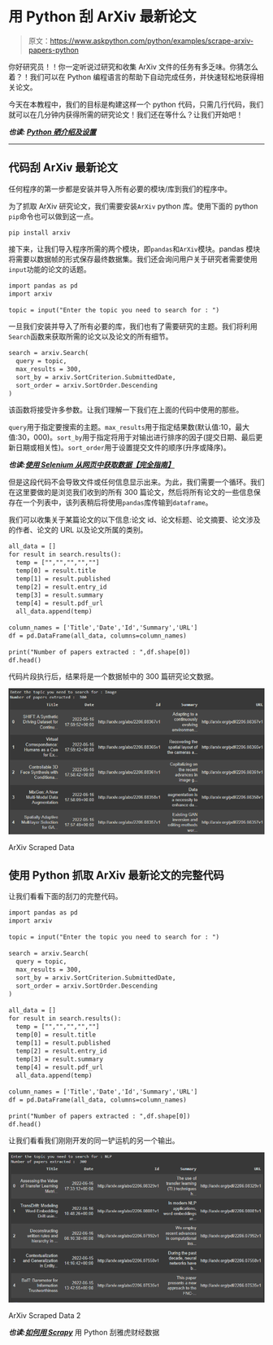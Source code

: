 # 用 Python 刮 ArXiv 最新论文

> 原文：<https://www.askpython.com/python/examples/scrape-arxiv-papers-python>

你好研究员！！你一定听说过研究和收集 ArXiv 文件的任务有多乏味。你猜怎么着？！我们可以在 Python 编程语言的帮助下自动完成任务，并快速轻松地获得相关论文。

今天在本教程中，我们的目标是构建这样一个 python 代码，只需几行代码，我们就可以在几分钟内获得所需的研究论文！我们还在等什么？让我们开始吧！

***也读: [Python 硒介绍及设置](https://www.askpython.com/python-modules/selenium-introduction-and-setup)***

* * *

## 代码刮 ArXiv 最新论文

任何程序的第一步都是安装并导入所有必要的模块/库到我们的程序中。

为了抓取 ArXiv 研究论文，我们需要安装`ArXiv` python 库。使用下面的 python `pip`命令也可以做到这一点。

```
pip install arxiv

```

接下来，让我们导入程序所需的两个模块，即`pandas`和`ArXiv`模块。pandas 模块将需要以数据帧的形式保存最终数据集。我们还会询问用户关于研究者需要使用`input`功能的论文的话题。

```
import pandas as pd
import arxiv

topic = input("Enter the topic you need to search for : ")

```

一旦我们安装并导入了所有必要的库，我们也有了需要研究的主题。我们将利用`Search`函数来获取所需的论文以及论文的所有细节。

```
search = arxiv.Search(
  query = topic,
  max_results = 300,
  sort_by = arxiv.SortCriterion.SubmittedDate,
  sort_order = arxiv.SortOrder.Descending
)

```

该函数将接受许多参数。让我们理解一下我们在上面的代码中使用的那些。

`query`用于指定要搜索的主题。`max_results`用于指定结果数(默认值:10，最大值:30，000)。`sort_by`用于指定将用于对输出进行排序的因子(提交日期、最后更新日期或相关性)。`sort_order`用于设置提交文件的顺序(升序或降序)。

***也读:[使用 Selenium 从网页中获取数据【完全指南】](https://www.askpython.com/python-modules/fetch-website-data-selenium)***

但是这段代码不会导致文件或任何信息显示出来。为此，我们需要一个循环。我们在这里要做的是浏览我们收到的所有 300 篇论文，然后将所有论文的一些信息保存在一个列表中，该列表稍后将使用`pandas`库传输到`dataframe`。

我们可以收集关于某篇论文的以下信息:论文 id、论文标题、论文摘要、论文涉及的作者、论文的 URL 以及论文所属的类别。

```
all_data = []
for result in search.results():
  temp = ["","","","",""]
  temp[0] = result.title
  temp[1] = result.published
  temp[2] = result.entry_id
  temp[3] = result.summary
  temp[4] = result.pdf_url
  all_data.append(temp)

column_names = ['Title','Date','Id','Summary','URL']
df = pd.DataFrame(all_data, columns=column_names)

print("Number of papers extracted : ",df.shape[0])
df.head()

```

代码片段执行后，结果将是一个数据帧中的 300 篇研究论文数据。

![ArXiv Scraped Data](img/5e5db43ef41f2250b2f58f2d4aae5d77.png)

ArXiv Scraped Data

## 使用 Python 抓取 ArXiv 最新论文的完整代码

让我们看看下面的刮刀的完整代码。

```
import pandas as pd
import arxiv

topic = input("Enter the topic you need to search for : ")

search = arxiv.Search(
  query = topic,
  max_results = 300,
  sort_by = arxiv.SortCriterion.SubmittedDate,
  sort_order = arxiv.SortOrder.Descending
)

all_data = []
for result in search.results():
  temp = ["","","","",""]
  temp[0] = result.title
  temp[1] = result.published
  temp[2] = result.entry_id
  temp[3] = result.summary
  temp[4] = result.pdf_url
  all_data.append(temp)

column_names = ['Title','Date','Id','Summary','URL']
df = pd.DataFrame(all_data, columns=column_names)

print("Number of papers extracted : ",df.shape[0])
df.head()

```

让我们看看我们刚刚开发的同一铲运机的另一个输出。

![ArXiv Scraped Data 2](img/d6231309531d258b00201f51a6876a63.png)

ArXiv Scraped Data 2

***也读:[如何用 Scrapy](https://www.askpython.com/python/scrape-yahoo-finance-python-scrapy)*** 用 Python 刮雅虎财经数据